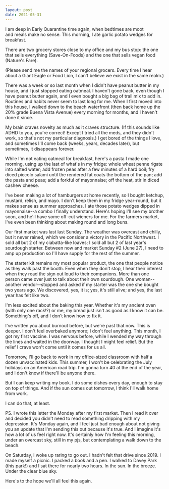 ```yaml
---
layout: post
date: 2021-05-31
---
```


I am deep in Early Quarantine time again, when bedtimes are moot and meals make no sense. This morning, I ate garlic potato wedges for breakfast.

There are two grocery stores close to my office and my bus stop: the one that sells everything (Save-On-Foods) and the one that sells vegan food (Nature's Fare).

(Please send me the names of your regional grocers. Every time I hear about a Giant Eagle or Food Lion, I can't believe we exist in the same realm.)

There was a week or so last month when I didn't have peanut butter in my house, and I just stopped eating oatmeal. I haven't gone back, even though I have peanut butter again, and I even bought a big bag of trail mix to add in. Routines and habits never seem to last long for me. When I first moved into this house, I walked down to the beach waterfront (then back home up the 20% grade Buena Vista Avenue) every morning for months, and I haven't done it since. 

My brain craves novelty as much as it craves structure. (If this sounds like ADHD to you, you're correct! Except I tried all the meds, and they didn't work, so that's not my particular diagnosis.) I get bored of the things I love, and sometimes I'll come back (weeks, years, decades later), but sometimes, it disappears forever.

While I'm not eating oatmeal for breakfast, here's a pasta I made one morning, using up the last of what's in my fridge: whole wheat penne rigate into salted water; add frozen peas after a few minutes of a hard boil; fry diced piccolo salami until the rendered fat coats the bottom of the pan; add the pasta and peas; add a forkful of mayonnaise; off the heat, stir in diced cashew cheese.

I've been making a lot of hamburgers at home recently, so I bought ketchup, mustard, relish, and mayo. I don't keep them in my fridge year-round, but it makes sense as summer approaches. I ate those potato wedges dipped in mayonnaise--a combo I finally understand. Here's hoping I'll see my brother soon, and he'll have some off-cut wieners for me. For the farmers market, I've even been thinking about making round and long buns.

Our first market was last last Sunday. The weather was overcast and chilly, but it never rained, which we consider a victory in the Pacific Northwest. I sold all but 2 of my ciabatta-like loaves; I sold all but 2 of last year's sourdough starter. Between now and market Sunday #2 (June 27), I need to amp up production so I'll have supply for the rest of the summer.

The starter kit remains my most popular product, the one that people notice as they walk past the booth. Even when they don't stop, I hear their interest when they read the sign out loud to their companions. More than one person came over just to talk about their own sourdough. One woman--another vendor--stopped and asked if my starter was the one she bought two years ago. We discovered, yes, it is; yes, it's still alive; and yes, the last year has felt like two. 

I'm less excited about the baking this year. Whether it's my ancient oven (with only one rack!?) or me, my bread just isn't as good as I know it can be. Something's off, and I don't know how to fix it. 

I've written you about burnout before, but we're past that now. This is deeper. I don't feel overbaked anymore; I don't feel anything. This month, I got my first vaccine. I was nervous before, while I wended my way through the lines and waited in the doorway. I thought I might feel relief. But the relief I crave won't come until it comes for us all.

Tomorrow, I'll go back to work in my office-sized classroom with half a dozen unvaccinated kids. This summer, I won't be celebrating the July holidays on an American road trip. I'm gonna turn 40 at the end of the year, and I don't know if there'll be anyone there.

But I can keep writing my book. I do some dishes every day, enough to stay on top of things. And if the sun comes out tomorrow, I think I'll walk home from work. 

I can do that, at least. 

PS. I wrote this letter the Monday after my first market. Then I read it over and decided you didn't need to read something dripping with my depression. It's Monday again, and I feel just bad enough about not giving you an update that I'm sending this out because it's true. And I imagine it's how a lot of us feel right now. It's certainly how I'm feeling this morning, under an overcast sky, still in my pjs, but contemplating a walk down to the beach.

On Saturday, I woke up raring to go out. I hadn't felt that drive since 2019. I made myself a picnic. I packed a book and a pen. I walked to Davey Park (this park!) and I sat there for nearly two hours. In the sun. In the breeze. Under the clear blue sky. 

Here's to the hope we'll all feel this again.
